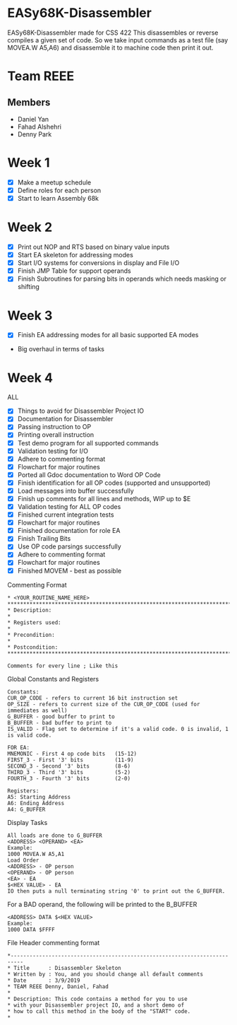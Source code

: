 # EASy68K-Disassembler
EASy68K-Disassembler made for CSS 422
This disassembles or reverse compiles a given set of code. So we take input commands as a test file (say MOVEA.W A5,A6) and disassemble it to machine code then print it out.
# Team REEE
## Members
+ Daniel Yan
+ Fahad Alshehri
+ Denny Park
# Week 1 
- [X] Make a meetup schedule
- [X] Define roles for each person
- [X] Start to learn Assembly 68k
# Week 2
- [X] Print out NOP and RTS based on binary value inputs
- [X] Start EA skeleton for addressing modes
- [X] Start I/O systems for conversions in display and File I/O
- [X] Finish JMP Table for support operands
- [X] Finish Subroutines for parsing bits in operands which needs masking or shifting
# Week 3
- [X] Finish EA addressing modes for all basic supported EA modes
- Big overhaul in terms of tasks
# Week 4
ALL
- [X] Things to avoid for Disassembler Project
IO
- [X] Documentation for Disassembler
- [x] Passing instruction to OP
- [x] Printing overall instruction
- [X] Test demo program for all supported commands
- [X] Validation testing for I/O
- [X] Adhere to commenting format
- [X] Flowchart for major routines
- [X] Ported all Gdoc documentation to Word
OP Code
- [X] Finish identification for all OP codes (supported and unsupported)
- [X] Load messages into buffer successfully
- [X] Finish up comments for all lines and methods, WIP up to $E
- [X] Validation testing for ALL OP codes
- [X] Finished current integration tests
- [X] Flowchart for major routines
- [X] Finished documentation for role
EA
- [x] Finish Trailing Bits
- [X] Use OP code parsings successfully
- [x] Adhere to commenting format
- [X] Flowchart for major routines
- [x] Finished MOVEM - best as possible

Commenting Format
```
* <YOUR_ROUTINE_NAME_HERE>
**********************************************************************************
* Description:
*
* Registers used: 
*
* Precondition: 
*
* Postcondition: 
**********************************************************************************

Comments for every line ; Like this
```
Global Constants and Registers
```
Constants:
CUR_OP_CODE - refers to current 16 bit instruction set
OP_SIZE - refers to current size of the CUR_OP_CODE (used for immediates as well)
G_BUFFER - good buffer to print to
B_BUFFER - bad buffer to print to
IS_VALID - Flag set to determine if it's a valid code. 0 is invalid, 1 is valid code.

FOR EA:
MNEMONIC - First 4 op code bits   (15-12)
FIRST_3 - First '3' bits          (11-9)
SECOND_3 - Second '3' bits        (8-6)
THIRD_3 - Third '3' bits          (5-2)
FOURTH_3 - Fourth '3' bits        (2-0)

Registers:
A5: Starting Address
A6: Ending Address
A4: G_BUFFER
```
Display Tasks
```
All loads are done to G_BUFFER
<ADDRESS> <OPERAND> <EA> 
Example:
1000 MOVEA.W A5,A1
Load Order
<ADDRESS> - OP person
<OPERAND> - OP person
<EA> - EA
$<HEX VALUE> - EA
IO then puts a null terminating string '0' to print out the G_BUFFER.
```
For a BAD operand, the following will be printed to the B_BUFFER
```
<ADDRESS> DATA $<HEX VALUE>
Example:
1000 DATA $FFFF
```


File Header commenting format
```
*--------------------------------------------------------------------------
* Title      : Disassembler Skeleton 
* Written by : You, and you should change all default comments
* Date       : 3/9/2019 
* TEAM REEE Denny, Daniel, Fahad
* 
* Description: This code contains a method for you to use
* with your Disassembler project IO, and a short demo of 
* how to call this method in the body of the "START" code.
*
```
